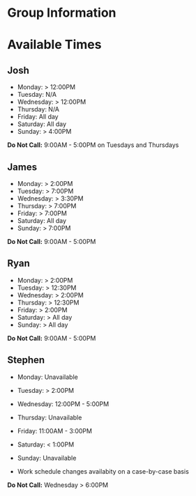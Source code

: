 Group Information
====================

Available Times
===============

Josh
----
* Monday: > 12:00PM
* Tuesday: N/A
* Wednesday: > 12:00PM
* Thursday: N/A
* Friday: All day
* Saturday: All day
* Sunday: > 4:00PM

**Do Not Call:** 9:00AM - 5:00PM on Tuesdays and Thursdays

James
-----
* Monday: > 2:00PM
* Tuesday: > 7:00PM
* Wednesday: > 3:30PM
* Thursday: > 7:00PM
* Friday: > 7:00PM
* Saturday: All day
* Sunday: > 7:00PM

**Do Not Call:** 9:00AM - 5:00PM

Ryan
-----
* Monday: > 2:00PM
* Tuesday: > 12:30PM
* Wednesday: > 2:00PM
* Thursday: > 12:30PM
* Friday: > 2:00PM
* Saturday: > All day
* Sunday: > All day

**Do Not Call:** 9:00AM - 5:00PM

Stephen
-----
* Monday: Unavailable
* Tuesday: > 2:00PM
* Wednesday: 12:00PM - 5:00PM
* Thursday: Unavailable
* Friday: 11:00AM - 3:00PM
* Saturday: < 1:00PM
* Sunday: Unavailable

* Work schedule changes availabity on a case-by-case basis

**Do Not Call:** Wednesday > 6:00PM
